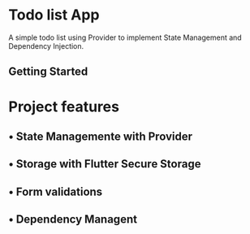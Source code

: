 # Todo list App

A simple todo list using Provider to implement State Management and Dependency Injection.

## Getting Started

# Project features

## • State Managemente with Provider
## • Storage with Flutter Secure Storage
## • Form validations
## • Dependency Managent
